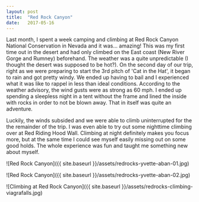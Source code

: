 ```yaml
---
layout: post
title:  "Red Rock Canyon"
date:   2017-05-16 
---
```


Last month, I spent a week camping and climbing at Red Rock Canyon National Conservation in Nevada and it was... amazing! This was my first time out in the desert and had only climbed on the East coast (New River Gorge and Rumney) beforehand. The weather was a quite unpredictable (I thought the desert was supposed to be hot?). On the second day of our trip, right as we were preparing to start the 3rd pitch of 'Cat in the Hat', it began to rain and got pretty windy. We ended up having to bail and I experienced what it was like to rappel in less than ideal conditions. According to the weather advisory, the wind gusts were as strong as 60 mph. I ended up spending a sleepless night in a tent without the frame and lined the inside with rocks in order to not be blown away. That in itself was quite an adventure.

Luckily, the winds subsided and we were able to climb uninterrupted for the the remainder of the trip. I was even able to try out some nighttime climbing over at Red Riding Hood Wall. Climbing at night definitely makes you focus more, but at the same time I could see myself easily missing out on some good holds. The whole experience was fun and taught me something new about myself.


![Red Rock Canyon]({{ site.baseurl }}/assets/redrocks-yvette-aban-01.jpg)

![Red Rock Canyon]({{ site.baseurl }}/assets/redrocks-yvette-aban-02.jpg)

![Climbing at Red Rock Canyon]({{ site.baseurl }}/assets/redrocks-climbing-viagrafalls.jpg)

